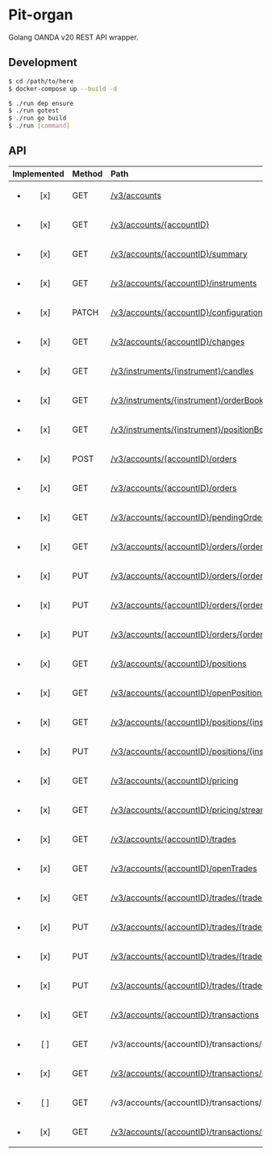 # Pit-organ

Golang OANDA v20 REST API wrapper.

## Development

```sh
$ cd /path/to/here
$ docker-compose up --build -d

$ ./run dep ensure
$ ./run gotest
$ ./run go build
$ ./run [command]
```

## API

| Implemented             | Method | Path                                                                                                                                                               |
| :---------------------: | :----- | :----------------------------------------------------------------------------------------------------------------------------------------------------------------- |
| <ul><li>[x] </li></ul>  | GET    | [/v3/accounts](https://godoc.org/github.com/hayatochiri/pit-organ#ReceiverAccounts.Get)                                                                            |
| <ul><li>[x] </li></ul>  | GET    | [/v3/accounts/{accountID}](https://godoc.org/github.com/hayatochiri/pit-organ#ReceiverAccountID.Get)                                                               |
| <ul><li>[x] </li></ul>  | GET    | [/v3/accounts/{accountID}/summary](https://godoc.org/github.com/hayatochiri/pit-organ#ReceiverAccountSummary.Get)                                                  |
| <ul><li>[x] </li></ul>  | GET    | [/v3/accounts/{accountID}/instruments](https://godoc.org/github.com/hayatochiri/pit-organ#ReceiverAccountInstruments.Get)                                          |
| <ul><li>[x] </li></ul>  | PATCH  | [/v3/accounts/{accountID}/configuration](https://godoc.org/github.com/hayatochiri/pit-organ#ReceiverAccountConfiguration.Patch)                                    |
| <ul><li>[x] </li></ul>  | GET    | [/v3/accounts/{accountID}/changes](https://godoc.org/github.com/hayatochiri/pit-organ#ReceiverAccountChanges.Get)                                                  |
| <ul><li>[x] </li></ul>  | GET    | [/v3/instruments/{instrument}/candles](https://godoc.org/github.com/hayatochiri/pit-organ#ReceiverInstrumentCandles.Get)                                           |
| <ul><li>[x] </li></ul>  | GET    | [/v3/instruments/{instrument}/orderBook](https://godoc.org/github.com/hayatochiri/pit-organ#ReceiverInstrumentOrderBook.Get)                                       |
| <ul><li>[x] </li></ul>  | GET    | [/v3/instruments/{instrument}/positionBook](https://godoc.org/github.com/hayatochiri/pit-organ#ReceiverInstrumentPositionBook.Get)                                 |
| <ul><li>[x] </li></ul>  | POST   | [/v3/accounts/{accountID}/orders](https://godoc.org/github.com/hayatochiri/pit-organ#ReceiverOrders.Post)                                                          |
| <ul><li>[x] </li></ul>  | GET    | [/v3/accounts/{accountID}/orders](https://godoc.org/github.com/hayatochiri/pit-organ#ReceiverOrders.Get)                                                           |
| <ul><li>[x] </li></ul>  | GET    | [/v3/accounts/{accountID}/pendingOrders](https://godoc.org/github.com/hayatochiri/pit-organ#ReceiverPendingOrders.Get)                                             |
| <ul><li>[x] </li></ul>  | GET    | [/v3/accounts/{accountID}/orders/{orderSpecifier}](https://godoc.org/github.com/hayatochiri/pit-organ#ReceiverOrderSpecifier.Get)                                  |
| <ul><li>[x] </li></ul>  | PUT    | [/v3/accounts/{accountID}/orders/{orderSpecifier}](https://godoc.org/github.com/hayatochiri/pit-organ#ReceiverOrderSpecifier.Put)                                  |
| <ul><li>[x] </li></ul>  | PUT    | [/v3/accounts/{accountID}/orders/{orderSpecifier}/cancel](https://godoc.org/github.com/hayatochiri/pit-organ#ReceiverOrderSpecifierCancel.Put)                     |
| <ul><li>[x] </li></ul>  | PUT    | [/v3/accounts/{accountID}/orders/{orderSpecifier}/clientExtensions](https://godoc.org/github.com/hayatochiri/pit-organ#ReceiverOrderSpecifierClientExtensions.Put) |
| <ul><li>[x] </li></ul>  | GET    | [/v3/accounts/{accountID}/positions](https://godoc.org/github.com/hayatochiri/pit-organ#ReceiverPositions.Get)                                                     |
| <ul><li>[x] </li></ul>  | GET    | [/v3/accounts/{accountID}/openPositions](https://godoc.org/github.com/hayatochiri/pit-organ#ReceiverOpenPositions.Get)                                             |
| <ul><li>[x] </li></ul>  | GET    | [/v3/accounts/{accountID}/positions/{instrument}](https://godoc.org/github.com/hayatochiri/pit-organ#ReceiverPositionsInstrument.Get)                              |
| <ul><li>[x] </li></ul>  | PUT    | [/v3/accounts/{accountID}/positions/{instrument}/close](https://godoc.org/github.com/hayatochiri/pit-organ#ReceiverPositionsInstrumentClose.Put)                   |
| <ul><li>[x] </li></ul>  | GET    | [/v3/accounts/{accountID}/pricing](https://godoc.org/github.com/hayatochiri/pit-organ#ReceiverPricing.Get)                                                         |
| <ul><li>[x] </li></ul>  | GET    | [/v3/accounts/{accountID}/pricing/stream](https://godoc.org/github.com/hayatochiri/pit-organ#ReceiverPricingStream.Get)                                            |
| <ul><li>[x] </li></ul>  | GET    | [/v3/accounts/{accountID}/trades](https://godoc.org/github.com/hayatochiri/pit-organ#ReceiverTrades.Get)                                                           |
| <ul><li>[x] </li></ul>  | GET    | [/v3/accounts/{accountID}/openTrades](https://godoc.org/github.com/hayatochiri/pit-organ#ReceiverOpenTrades.Get)                                                   |
| <ul><li>[x] </li></ul>  | GET    | [/v3/accounts/{accountID}/trades/{tradeSpecifier}](https://godoc.org/github.com/hayatochiri/pit-organ#ReceiverTradeSpecifier.Get)                                  |
| <ul><li>[x] </li></ul>  | PUT    | [/v3/accounts/{accountID}/trades/{tradeSpecifier}/close](https://godoc.org/github.com/hayatochiri/pit-organ#ReceiverTradeSpecifierClose.Put)                       |
| <ul><li>[x] </li></ul>  | PUT    | [/v3/accounts/{accountID}/trades/{tradeSpecifier}/clientExtensions](https://godoc.org/github.com/hayatochiri/pit-organ#ReceiverTradeSpecifierClientExtensions.Put) |
| <ul><li>[x] </li></ul>  | PUT    | [/v3/accounts/{accountID}/trades/{tradeSpecifier}/orders](https://godoc.org/github.com/hayatochiri/pit-organ#ReceiverTradeSpecifierOrders.Put)                     |
| <ul><li>[x] </li></ul>  | GET    | [/v3/accounts/{accountID}/transactions](https://godoc.org/github.com/hayatochiri/pit-organ#ReceiverTransactions.Get)                                               |
| <ul><li>[ ] </li></ul>  | GET    | /v3/accounts/{accountID}/transactions/{transactionID}                                                                                                              |
| <ul><li>[x] </li></ul>  | GET    | [/v3/accounts/{accountID}/transactions/idrange](https://godoc.org/github.com/hayatochiri/pit-organ#ReceiverTransactionsIdrange.Get)                                |
| <ul><li>[ ] </li></ul>  | GET    | /v3/accounts/{accountID}/transactions/sinceid                                                                                                                      |
| <ul><li>[x] </li></ul>  | GET    | [/v3/accounts/{accountID}/transactions/stream](https://godoc.org/github.com/hayatochiri/pit-organ#ReceiverTransactionsStream.Get)                                  |
